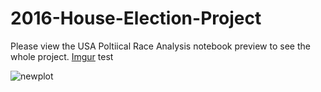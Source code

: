 # 2016-House-Election-Project
Please view the USA Poltiical Race Analysis notebook preview to see the whole project.
[Imgur](https://i.imgur.com/yqSzWuB.png)
test


![newplot](newplot.png)
